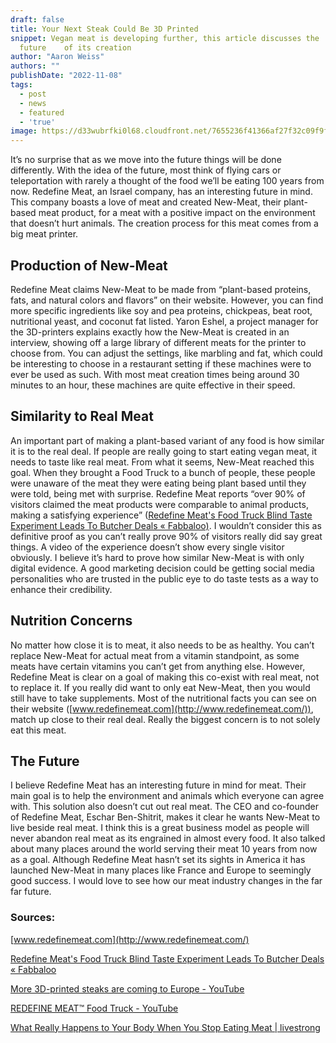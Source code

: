 ```yaml
---
draft: false
title: Your Next Steak Could Be 3D Printed
snippet: Vegan meat is developing further, this article discusses the
  future    of its creation
author: "Aaron Weiss"
authors: ""
publishDate: "2022-11-08"
tags:
  - post
  - news
  - featured
  - 'true'
image: https://d33wubrfki0l68.cloudfront.net/7655236f41366af27f32c09f9f635e7db690ee96/4ad94/assets/blog/prc_156196834_1593589638.jpg.webp
---
```


<!--StartFragment-->

It’s no surprise that as we move into the future things will be done differently. With the idea of the future, most think of flying cars or teleportation with rarely a thought of the food we’ll be eating 100 years from now. Redefine Meat, an Israel company, has an interesting future in mind. This company boasts a love of meat and created New-Meat, their plant-based meat product, for a meat with a positive impact on the environment that doesn’t hurt animals. The creation process for this meat comes from a big meat printer.

## Production of New-Meat  

Redefine Meat claims New-Meat to be made from “plant-based proteins, fats, and natural colors and flavors” on their website. However, you can find more specific ingredients like soy and pea proteins, chickpeas, beat root, nutritional yeast, and coconut fat listed. Yaron Eshel, a project manager for the 3D-printers explains exactly how the New-Meat is created in an interview, showing off a large library of different meats for the printer to choose from. You can adjust the settings, like marbling and fat, which could be interesting to choose in a restaurant setting if these machines were to ever be used as such. With most meat creation times being around 30 minutes to an hour, these machines are quite effective in their speed.

## Similarity to Real Meat  

An important part of making a plant-based variant of any food is how similar it is to the real deal. If people are really going to start eating vegan meat, it needs to taste like real meat. From what it seems, New-Meat reached this goal. When they brought a Food Truck to a bunch of people, these people were unaware of the meat they were eating being plant based until they were told, being met with surprise. Redefine Meat reports “over 90% of visitors claimed the meat products were comparable to animal products, making a satisfying experience” ([Redefine Meat's Food Truck Blind Taste Experiment Leads To Butcher Deals « Fabbaloo)](https://www.fabbaloo.com/news/redefine-meats-food-truck-blind-taste-experiment-leads-to-butcher-deals). I wouldn’t consider this as definitive proof as you can’t really prove 90% of visitors really did say great things. A video of the experience doesn’t show every single visitor obviously. I believe it’s hard to prove how similar New-Meat is with only digital evidence. A good marketing decision could be getting social media personalities who are trusted in the public eye to do taste tests as a way to enhance their credibility.

## Nutrition Concerns  

No matter how close it is to meat, it also needs to be as healthy. You can’t replace New-Meat for actual meat from a vitamin standpoint, as some meats have certain vitamins you can’t get from anything else. However, Redefine Meat is clear on a goal of making this co-exist with real meat, not to replace it. If you really did want to only eat New-Meat, then you would still have to take supplements. Most of the nutritional facts you can see on their website ([www.redefinemeat.com](http://www.redefinemeat.com/)), match up close to their real deal. Really the biggest concern is to not solely eat this meat.

## The Future  

I believe Redefine Meat has an interesting future in mind for meat. Their main goal is to help the environment and animals which everyone can agree with. This solution also doesn’t cut out real meat. The CEO and co-founder of Redefine Meat, Eschar Ben-Shitrit, makes it clear he wants New-Meat to live beside real meat. I think this is a great business model as people will never abandon real meat as its engrained in almost every food. It also talked about many places around the world serving their meat 10 years from now as a goal. Although Redefine Meat hasn’t set its sights in America it has launched New-Meat in many places like France and Europe to seemingly good success. I would love to see how our meat industry changes in the far far future.

 <!--StartFragment-->

### Sources:  

[www.redefinemeat.com](http://www.redefinemeat.com/)

[Redefine Meat's Food Truck Blind Taste Experiment Leads To Butcher Deals « Fabbaloo](https://www.fabbaloo.com/news/redefine-meats-food-truck-blind-taste-experiment-leads-to-butcher-deals)

[More 3D-printed steaks are coming to Europe - YouTube](https://www.youtube.com/watch?v=zQSCzHaMcTg)

[REDEFINE MEAT™ Food Truck - YouTube](https://www.youtube.com/watch?v=iATCwZ3yYhs&t=0s)

[What Really Happens to Your Body When You Stop Eating Meat | livestrong](https://www.livestrong.com/article/13723994-what-happens-when-you-stop-eating-meat/)

 <!--EndFragment-->

 <!--EndFragment-->
